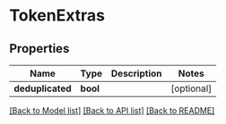 # TokenExtras


## Properties
Name | Type | Description | Notes
------------ | ------------- | ------------- | -------------
**deduplicated** | **bool** |  | [optional] 

[[Back to Model list]](../README.md#documentation-for-models) [[Back to API list]](../README.md#documentation-for-api-endpoints) [[Back to README]](../README.md)


